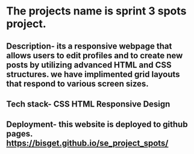 # The projects name is sprint 3 spots project.

## Description- its a responsive webpage that allows users to edit profiles and to create new posts by utilizing advanced HTML and CSS structures. we have implimented grid layouts that respond to various screen sizes.

## Tech stack- CSS HTML Responsive Design

## Deployment- this website is deployed to github pages. https://bisget.github.io/se_project_spots/
